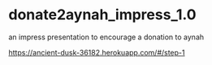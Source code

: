 # donate2aynah_impress_1.0
an impress presentation to encourage a donation to aynah


https://ancient-dusk-36182.herokuapp.com/#/step-1
